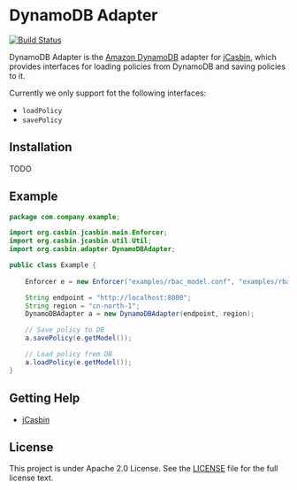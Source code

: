 DynamoDB Adapter
====

[![Build Status](https://travis-ci.org/jcasbin/dynamodb-adapter.svg?branch=master)](https://travis-ci.org/jcasbin/dynamodb-adapter)

DynamoDB Adapter is the [Amazon DynamoDB](https://en.wikipedia.org/wiki/Amazon_DynamoDB) adapter for [jCasbin](https://github.com/casbin/jcasbin), which provides interfaces for loading policies from DynamoDB and saving policies to it. 

Currently we only support fot the following interfaces:
- `loadPolicy`
- `savePolicy`

## Installation
TODO

## Example
```java
package com.company.example;

import org.casbin.jcasbin.main.Enforcer;
import org.casbin.jcasbin.util.Util;
import org.casbin.adapter.DynamoDBAdapter;

public class Example {
    
    Enforcer e = new Enforcer("examples/rbac_model.conf", "examples/rbac_policy.csv");

    String endpoint = "http://localhost:8000";
    String region = "cn-north-1";
    DynamoDBAdapter a = new DynamoDBAdapter(endpoint, region);

    // Save policy to DB
    a.savePolicy(e.getModel());

    // Load policy from DB
    a.loadPolicy(e.getModel());
}
```

## Getting Help

- [jCasbin](https://github.com/casbin/jcasbin)

## License

This project is under Apache 2.0 License. See the [LICENSE](LICENSE) file for the full license text.